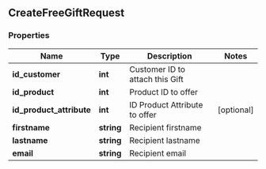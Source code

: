 ## CreateFreeGiftRequest

### Properties
Name | Type | Description | Notes
------------ | ------------- | ------------- | -------------
**id_customer** | **int** | Customer  ID to attach this Gift | 
**id_product** | **int** | Product ID to offer | 
**id_product_attribute** | **int** | ID Product Attribute to offer | [optional] 
**firstname** | **string** | Recipient firstname | 
**lastname** | **string** | Recipient lastname | 
**email** | **string** | Recipient email | 


